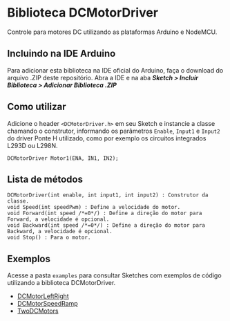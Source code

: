 # Biblioteca DCMotorDriver

Controle para motores DC utilizando as plataformas Arduino e NodeMCU.

## Incluindo na IDE Arduino
Para adicionar esta biblioteca na IDE oficial do Arduino, faça o download do arquivo .ZIP deste repositório. Abra a IDE e na aba ***Sketch > Incluir Biblioteca > Adicionar Biblioteca .ZIP*** 

## Como utilizar
Adicione o header `<DCMotorDriver.h>` em seu Sketch e instancie a classe chamando o construtor, informando os parâmetros `Enable`, `Input1` e `Input2` do driver Ponte H utilizado, como por exemplo os circuitos integrados L293D ou L298N.

    DCMotorDriver Motor1(ENA, IN1, IN2);

## Lista de métodos

    DCMotorDriver(int enable, int input1, int input2) : Construtor da classe.
	void Speed(int speedPwm) : Define a velocidade do motor.
	void Forward(int speed /*=0*/) : Define a direção do motor para Forward, a velocidade é opcional.
	void Backward(int speed /*=0*/) : Define a direção do motor para Backward, a velocidade é opcional.
	void Stop() : Para o motor.

## Exemplos
Acesse a pasta `examples` para consultar Sketches com exemplos de código utilizando a biblioteca DCMotorDriver.

 - [DCMotorLeftRight](https://github.com/anapaulamessina/DCMotorDriver/blob/master/examples/DCMotorLeftRight/DCMotorLeftRight.ino)
 - [DCMotorSpeedRamp](https://github.com/anapaulamessina/DCMotorDriver/blob/master/examples/DCMotorSpeedRamp/DCMotorSpeedRamp.ino)
 - [TwoDCMotors](https://github.com/anapaulamessina/DCMotorDriver/blob/master/examples/TwoDCMotors/TwoDCMotors.ino)
